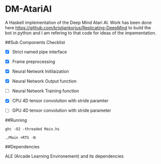DM-AtariAI
==========
A Haskell implementation of the Deep Mind Atari AI. Work has been done here https://github.com/kristjankorjus/Replicating-DeepMind to build the bot in python and I am refering to that code for ideas of the impementation.

##Sub Components Checklist

- [X] Strict named pipe interface
- [X] Frame preprocessing
- [X] Neural Network Initilaization
- [X] Neural Network Output function
- [ ] Neural Network Training function
- [X] CPU 4D tensor convolution with stride paramter
- [ ] GPU 4D tensor convolution with stride parameter


##Running

```ghc -O2 -threaded Main.hs```

```./Main +RTS -N```

##Dependencies

ALE (Arcade Learning Environement) and its dependencies
